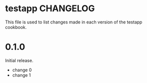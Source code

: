 # testapp CHANGELOG

This file is used to list changes made in each version of the testapp cookbook.

# 0.1.0

Initial release.

- change 0
- change 1

